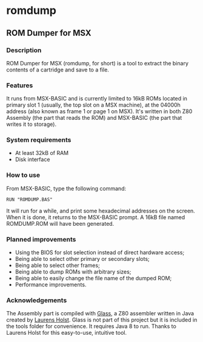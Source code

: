 # romdump
## ROM Dumper for MSX

### Description

ROM Dumper for MSX (romdump, for short) is a tool to extract the binary contents of a cartridge and save to a file.

### Features

It runs from MSX-BASIC and is currently limited to 16kB ROMs located in primary slot 1 (usually, the top slot on a MSX machine), at the 04000h address (also known as frame 1 or page 1 on MSX). It's written in both Z80 Assembly (the part that reads the ROM) and MSX-BASIC (the part that writes it to storage).

### System requirements

* At least 32kB of RAM
* Disk interface

### How to use

From MSX-BASIC, type the following command:

`RUN "ROMDUMP.BAS"`

It will run for a while, and print some hexadecimal addresses on the screen. When it is done, it returns to the MSX-BASIC prompt. A 16kB file named ROMDUMP.ROM will have been generated.

### Planned improvements

* Using the BIOS for slot selection instead of direct hardware access;
* Being able to select other primary or secondary slots;
* Being able to select other frames;
* Being able to dump ROMs with arbitrary sizes;
* Being able to easily change the file name of the dumped ROM;
* Performance improvements.

### Acknowledgements

The Assembly part is compiled with [Glass](https://bitbucket.org/grauw/glass), a Z80 assembler written in Java created by [Laurens Holst](https://bitbucket.org/grauw/). Glass is not part of this project but it is included in the tools folder for convenience. It requires Java 8 to run. Thanks to Laurens Holst for this easy-to-use, intuitive tool.
